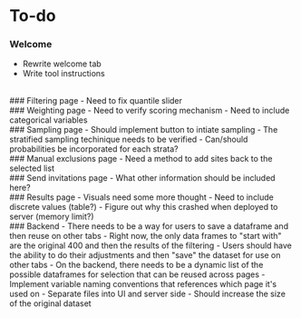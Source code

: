 # To-do

### Welcome
  - Rewrite welcome tab
  - Write tool instructions

<br>
### Filtering page
  - Need to fix quantile slider

<br>
### Weighting page
  - Need to verify scoring mechanism
  - Need to include categorical variables

<br>
### Sampling page
  - Should implement button to intiate sampling 
  - The stratified sampling techinique needs to be verified
  - Can/should probabilities be incorporated for each strata?

<br>
### Manual exclusions page
  - Need a method to add sites back to the selected list

<br>    
### Send invitations page
  - What other information should be included here?

<br>  
### Results page
  - Visuals need some more thought
  - Need to include discrete values (table?)
  - Figure out why this crashed when deployed to server (memory limit?)

<br>    
### Backend
  - There needs to be a way for users to save a dataframe and then reuse on other tabs
    - Right now, the only data frames to "start with" are the original 400 and then the results of the filtering
    - Users should have the ability to do their adjustments and then "save" the dataset for use on other tabs
    - On the backend, there needs to be a dynamic list of the possible dataframes for selection that can be reused across pages
  - Implement variable naming conventions that references which page it's used on 
  - Separate files into UI and server side
  - Should increase the size of the original dataset
  
